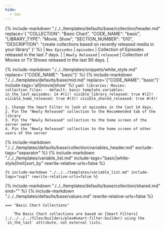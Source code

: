 ```yaml
---
hide:
  - toc
---
```

{%
    include-markdown "./../../templates/defaults/base/collection/header.md"
    replace='{
        "COLLECTION": "Basic Chart", 
        "CODE_NAME": "basic",
        "LIBRARY_TYPE": "Movie, Show", 
        "SECTION_NUMBER": "010", 
        "DESCRIPTION": "create collections based on recently released media in your library"
    }'
%}
| `New Episodes`   | `episodes` | Collection of Episodes released in the last 7 days.            |
| `Newly Released` | `released` | Collection of Movies or TV Shows released in the last 90 days. |

{% include-markdown "./../../templates/snippets/white_style.md" replace='{"CODE_NAME": "basic"}' %}
{% include-markdown "./../../templates/defaults/base/mid.md" replace='{"CODE_NAME": "basic"}' include-tags='all|movie|show' %}
    ```yaml
    libraries:
      Movies:
        collection_files:
          - default: basic
            template_variables:
              in_the_last_episodes: 14 #(1)!
              visible_library_released: true #(2)!
              visible_home_released: true #(3)!
              visible_shared_released: true #(4)!
    ```

    1. Change the Smart Filter to look at episodes in the last 14 days.
    2. Pin the "Newly Released" collection to the Recommended tab of the library
    3. Pin the "Newly Released" collection to the home screen of the server owner
    4. Pin the "Newly Released" collection to the home screen of other users of the server

{% include-markdown "./../../templates/defaults/base/collection/variables_header.md" exclude-tags="separator" %}
    {%
        include-markdown "./../../templates/variable_list.md"
        include-tags="basic|white-style|limit|sort_by"
        rewrite-relative-urls=false
    %}

    {% include-markdown "./../../templates/variable_list.md" include-tags="sup1" rewrite-relative-urls=false %}

{% include-markdown "./../../templates/defaults/base/collection/shared.md" end="<!--separator-variables-->" %}
{% include-markdown "./../../templates/defaults/base/values.md" rewrite-relative-urls=false %}

    === "Basic Chart Collections"
        
        The Basic Chart collections are based on [Smart Filters](./../../../files/builders/plex#smart-filter-builder) using the `in_the_last` attribute, not external lists.
